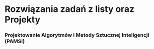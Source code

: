 # Rozwiązania zadań z listy oraz Projekty

### Projektowanie Algorytmów i Metody Sztucznej Inteligencji (PAMSI)

